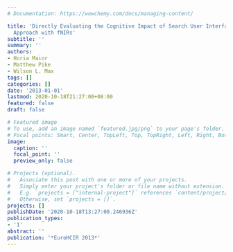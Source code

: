 ```yaml
---
# Documentation: https://wowchemy.com/docs/managing-content/

title: 'Directly Evaluating the Cognitive Impact of Search User Interfaces: a Two-Pronged
  Approach with fNIRs'
subtitle: ''
summary: ''
authors:
- Horia Maior
- Matthew Pike
- Wilson L. Max
tags: []
categories: []
date: '2013-01-01'
lastmod: 2020-10-18T21:27:00+08:00
featured: false
draft: false

# Featured image
# To use, add an image named `featured.jpg/png` to your page's folder.
# Focal points: Smart, Center, TopLeft, Top, TopRight, Left, Right, BottomLeft, Bottom, BottomRight.
image:
  caption: ''
  focal_point: ''
  preview_only: false

# Projects (optional).
#   Associate this post with one or more of your projects.
#   Simply enter your project's folder or file name without extension.
#   E.g. `projects = ["internal-project"]` references `content/project/deep-learning/index.md`.
#   Otherwise, set `projects = []`.
projects: []
publishDate: '2020-10-18T13:27:00.246936Z'
publication_types:
- '1'
abstract: ''
publication: '*EuroHCIR 2013*'
---
```

